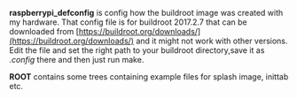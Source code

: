 **raspberrypi_defconfig** is config how the buildroot image was created with my hardware.
That config file is for buildroot 2017.2.7 that can be downloaded from [https://buildroot.org/downloads/](https://buildroot.org/downloads/) and it might not work with other versions.
Edit the file and set the right path to your buildroot directory,save it as *.config* there and then just run make.

**ROOT** contains some trees containing example files for splash image, inittab etc.


